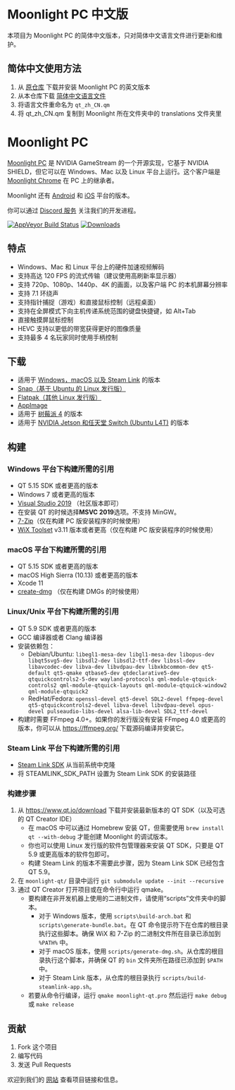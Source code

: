 # Moonlight PC 中文版
本项目为 Moonlight PC 的简体中文版本，只对简体中文语言文件进行更新和维护。

## 简体中文使用方法
1. 从 [原仓库](https://github.com/moonlight-stream/moonlight-qt/releases) 下载并安装 Moonlight PC 的英文版本
2. 从本仓库下载 [简体中文语言文件](https://github.com/WLongSAMA/moonlight-qt_zh-CN/raw/master/app/languages/qml_zh_cn.qm)
3. 将语言文件重命名为 `qt_zh_CN.qm`
4. 将 qt_zh_CN.qm 复制到 Moonlight 所在文件夹中的 translations 文件夹里

# Moonlight PC

[Moonlight PC](https://moonlight-stream.org) 是 NVIDIA GameStream 的一个开源实现，它基于 NVIDIA SHIELD，但它可以在 Windows、Mac 以及 Linux 平台上运行。这个客户端是 [Moonlight Chrome](https://github.com/moonlight-stream/moonlight-chrome) 在 PC 上的继承者。

Moonlight 还有 [Android](https://github.com/moonlight-stream/moonlight-android) 和 [iOS](https://github.com/moonlight-stream/moonlight-ios) 平台的版本。

你可以通过 [Discord 服务](https://moonlight-stream.org/discord) 关注我们的开发进程。

 [![AppVeyor Build Status](https://ci.appveyor.com/api/projects/status/glj5cxqwy2w3bglv/branch/master?svg=true)](https://ci.appveyor.com/project/cgutman/moonlight-qt/branch/master)
 [![Downloads](https://img.shields.io/github/downloads/moonlight-stream/moonlight-qt/total)](https://github.com/moonlight-stream/moonlight-qt/releases)

## 特点
 - Windows、Mac 和 Linux 平台上的硬件加速视频解码
 - 支持高达 120 FPS 的流式传输（建议使用高刷新率显示器）
 - 支持 720p、1080p、1440p、4K 的画面，以及客户端 PC 的本机屏幕分辨率
 - 支持 7.1 环绕声
 - 支持指针捕捉（游戏）和直接鼠标控制（远程桌面）
 - 支持在全屏模式下向主机传递系统范围的键盘快捷键，如 Alt+Tab
 - 直接触摸屏鼠标控制
 - HEVC 支持以更低的带宽获得更好的图像质量
 - 支持最多 4 名玩家同时使用手柄控制
 
## 下载
- 适用于 [Windows，macOS 以及 Steam Link](https://github.com/moonlight-stream/moonlight-qt/releases) 的版本
- [Snap（基于 Ubuntu 的 Linux 发行版）](https://snapcraft.io/moonlight)
- [Flatpak（其他 Linux 发行版）](https://flathub.org/apps/details/com.moonlight_stream.Moonlight)
- [AppImage](https://github.com/moonlight-stream/moonlight-qt/releases)
- 适用于 [树莓派 4](https://github.com/moonlight-stream/moonlight-docs/wiki/Installing-Moonlight-Qt-on-Raspberry-Pi-4) 的版本
- 适用于 [NVIDIA Jetson 和任天堂 Switch (Ubuntu L4T)](https://github.com/moonlight-stream/moonlight-docs/wiki/Installing-Moonlight-Qt-on-Linux4Tegra-(L4T)-Ubuntu) 的版本

## 构建

### Windows 平台下构建所需的引用
* QT 5.15 SDK 或者更高的版本
* Windows 7 或者更高的版本
* [Visual Studio 2019](https://visualstudio.microsoft.com/downloads/) （社区版本即可）
* 在安装 QT 的时候选择**MSVC 2019**选项。不支持 MinGW。
* [7-Zip](https://www.7-zip.org/)（仅在构建 PC 版安装程序的时候使用）
* [WiX Toolset](https://wixtoolset.org/releases/) v3.11 版本或者更高（仅在构建 PC 版安装程序的时候使用）

### macOS 平台下构建所需的引用
* QT 5.15 SDK 或者更高的版本
* macOS High Sierra (10.13) 或者更高的版本
* Xcode 11
* [create-dmg](https://github.com/sindresorhus/create-dmg) （仅在构建 DMGs 的时候使用）

### Linux/Unix 平台下构建所需的引用
* QT 5.9 SDK 或者更高的版本
* GCC 编译器或者 Clang 编译器
* 安装依赖包：
  * Debian/Ubuntu: `libegl1-mesa-dev libgl1-mesa-dev libopus-dev libqt5svg5-dev libsdl2-dev libsdl2-ttf-dev libssl-dev libavcodec-dev libva-dev libvdpau-dev libxkbcommon-dev qt5-default qt5-qmake qtbase5-dev qtdeclarative5-dev qtquickcontrols2-5-dev wayland-protocols qml-module-qtquick-controls2 qml-module-qtquick-layouts qml-module-qtquick-window2 qml-module-qtquick2`
  * RedHat/Fedora: `openssl-devel qt5-devel SDL2-devel ffmpeg-devel qt5-qtquickcontrols2-devel libva-devel libvdpau-devel opus-devel pulseaudio-libs-devel alsa-lib-devel SDL2_ttf-devel`
* 构建时需要 FFmpeg 4.0+。如果你的发行版没有安装 FFmpeg 4.0 或更高的版本，你可以从 https://ffmpeg.org/ 下载源码编译并安装它。

### Steam Link 平台下构建所需的引用
* [Steam Link SDK](https://github.com/ValveSoftware/steamlink-sdk) 从当前系统中克隆
* 将 STEAMLINK_SDK_PATH 设置为 Steam Link SDK 的安装路径

### 构建步骤
1. 从 https://www.qt.io/download 下载并安装最新版本的 QT SDK（以及可选的 QT Creator IDE）
    * 在 macOS 中可以通过 Homebrew 安装 QT，但需要使用 `brew install qt --with-debug` 才能创建 Moonlight 的调试版本。
    * 你也可以使用 Linux 发行版的软件包管理器来安装 QT SDK，只要是 QT 5.9 或更高版本的软件包即可。
    * 构建 Steam Link 的版本不需要此步骤，因为 Steam Link SDK 已经包含 QT 5.9。
2. 在 `moonlight-qt/` 目录中运行 `git submodule update --init --recursive`
3. 通过 QT Creator 打开项目或在命令行中运行 qmake。
    * 要构建在非开发机器上使用的二进制文件，请使用“scripts”文件夹中的脚本。
        * 对于 Windows 版本，使用 `scripts\build-arch.bat` 和 `scripts\generate-bundle.bat`。在 QT 命令提示符下在仓库的根目录执行这些脚本。确保 WiX 和 7-Zip 的二进制文件所在目录已添加到 `%PATH%` 中。
        * 对于 macOS 版本，使用 `scripts/generate-dmg.sh`。从仓库的根目录执行这个脚本，并确保 QT 的 `bin` 文件夹所在路径已添加到 `$PATH` 中。
        * 对于 Steam Link 版本，从仓库的根目录执行 `scripts/build-steamlink-app.sh`。
    * 若要从命令行编译，运行 `qmake moonlight-qt.pro` 然后运行 `make debug` 或 `make release`

## 贡献
1. Fork 这个项目
2. 编写代码
3. 发送 Pull Requests

欢迎到我们的 [网站](https://moonlight-stream.org) 查看项目链接和信息。
